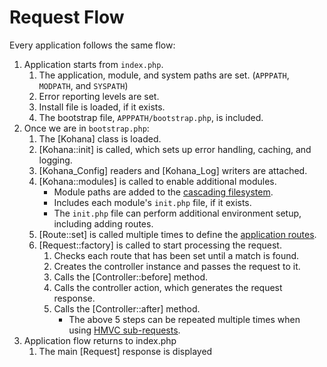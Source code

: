 # Request Flow

Every application follows the same flow:

1. Application starts from `index.php`.
    1. The application, module, and system paths are set. (`APPPATH`, `MODPATH`, and `SYSPATH`)
    2. Error reporting levels are set.
    3. Install file is loaded, if it exists.
    4. The bootstrap file, `APPPATH/bootstrap.php`, is included.
2. Once we are in `bootstrap.php`:
    1. The [Kohana] class is loaded.
    2. [Kohana::init] is called, which sets up error handling, caching, and logging.
    3. [Kohana_Config] readers and [Kohana_Log] writers are attached.
    4. [Kohana::modules] is called to enable additional modules.
        * Module paths are added to the [cascading filesystem](files).
        * Includes each module's `init.php` file, if it exists.
        * The `init.php` file can perform additional environment setup, including adding routes.
    5. [Route::set] is called multiple times to define the [application routes](routing).
    6. [Request::factory] is called to start processing the request.
       1. Checks each route that has been set until a match is found.
       2. Creates the controller instance and passes the request to it.
       3. Calls the [Controller::before] method.
       4. Calls the controller action, which generates the request response.
       5. Calls the [Controller::after] method.
           * The above 5 steps can be repeated multiple times when using [HMVC sub-requests](requests).
3. Application flow returns to index.php
    1. The main [Request] response is displayed
